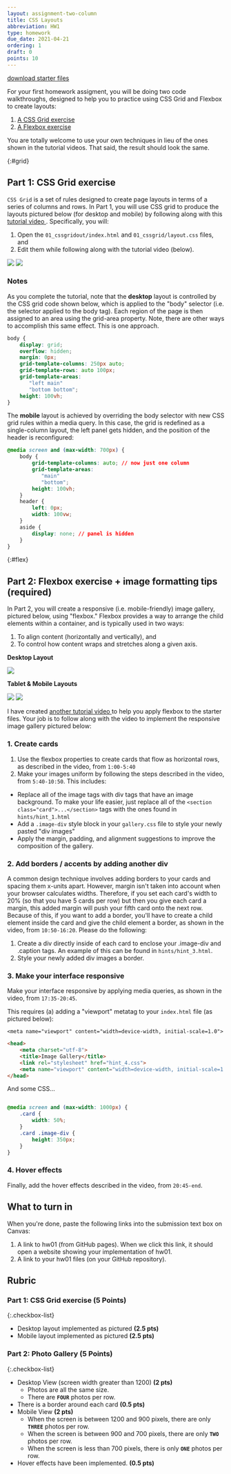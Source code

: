```yaml
---
layout: assignment-two-column
title: CSS Layouts
abbreviation: HW1
type: homework
due_date: 2021-04-21
ordering: 1
draft: 0
points: 10
---
```

<style>
    img {
        max-width: 700px;
        max-height: 300px;
    }
</style>

<a class="nu-button" href="/spring2021/course-files/homework/hw01.zip">
    download starter files 
    <i class="fas fa-download"></i>
</a>

For your first homework assigment, you will be doing two code walkthroughs, designed to help you to practice using CSS Grid and Flexbox to create layouts:

1. [A CSS Grid exercise](#grid)
1. [A Flexbox exercise](#flex)

You are totally welcome to use your own techniques in lieu of the ones shown in the tutorial videos. That said, the result should look the same. 

{:#grid}
## Part 1: CSS Grid exercise
`CSS Grid` is a set of rules designed to create page layouts in terms of a series of columns and rows. In Part 1, you will use CSS grid to produce the layouts pictured below (for desktop and mobile) by following along with this <a href="https://northwestern.hosted.panopto.com/Panopto/Pages/Viewer.aspx?id=f0d8e9c7-402c-4cb9-bdac-ad1901355671" target="_blank">tutorial video <i class="fas fa-link"></i></a>. Specifically, you will:

1. Open the `01_cssgridout/index.html` and `01_cssgrid/layout.css` files, and 
2. Edit them while following along with the tutorial video (below).

<img src="{{site.baseurl}}/assets/images/homework/hw01/desktop-layout.png" />
<img src="{{site.baseurl}}/assets/images/homework/hw01/mobile-layout.png" />

### Notes
As you complete the tutorial, note that the **desktop** layout is controlled by the CSS grid code shown below, which is applied to the "body" selector (i.e. the selector applied to the body tag). Each region of the page is then assigned to an area using the grid-area property. Note, there are other ways to accomplish this same effect. This is one approach.

```css
body {
    display: grid;
    overflow: hidden;
    margin: 0px;
    grid-template-columns: 250px auto;
    grid-template-rows: auto 100px;
    grid-template-areas:
       "left main"
       "bottom bottom";
    height: 100vh;
}
```

The **mobile** layout is achieved by overriding the body selector with new CSS grid rules within a media query. In this case, the grid is redefined as a single-column layout, the left panel gets hidden, and the position of the header is reconfigured: 

```css
@media screen and (max-width: 700px) {
    body {
        grid-template-columns: auto; // now just one column
        grid-template-areas:
           "main"
           "bottom";
        height: 100vh;
    }
    header {
        left: 0px;
        width: 100vw;
    }
    aside {
        display: none; // panel is hidden
    }
}
```

{:#flex}
## Part 2: Flexbox exercise + image formatting tips (required)
In Part 2, you will create a responsive (i.e. mobile-friendly) image gallery, pictured below, using "flexbox." Flexbox provides a way to arrange the child elements within a container, and is typically used in two ways:

1. To align content (horizontally and vertically), and 
2. To control how content wraps and stretches along a given axis. 

**Desktop Layout**

<img class="medium frame" src="{{site.baseurl}}/assets/images/homework/hw01/desktop-flex.png" />

**Tablet & Mobile Layouts**

<img class="small frame" src="{{site.baseurl}}/assets/images/homework/hw01/tablet-flex.png" />
<img class="small frame" src="{{site.baseurl}}/assets/images/homework/hw01/mobile-flex.png" />

I have created <a href="https://northwestern.hosted.panopto.com/Panopto/Pages/Viewer.aspx?id=fa6b2f1a-92a8-425f-b154-ad190135533d" target="_blank">another tutorial video <i class="fas fa-link"></i></a> to help you apply flexbox to the starter files. Your job is to follow along with the video to implement the responsive image gallery pictured below:


### 1. Create cards
1. Use the flexbox properties to create cards that flow as horizontal rows, as described in the video, from `1:00-5:40`
2. Make your images uniform by following the steps described in the video, from `5:40-10:50`. This includes:
  * Replace all of the image tags with div tags that have an image background. To make your life easier, just replace all of the `<section class="card">...</section>` tags with the ones found in `hints/hint_1.html` 
  * Add a `.image-div` style block in your `gallery.css` file to style your newly pasted "div images"
  * Apply the margin, padding, and alignment suggestions to improve the composition of the gallery.

### 2. Add borders / accents by adding another div
A common design technique involves adding borders to your cards and spacing them x-units apart. However, margin isn't taken into account when your browser calculates widths. Therefore, if you set each card's width to 20% (so that you have 5 cards per row) but then you give each card a margin, this added margin will push your fifth card onto the next row. Because of this, if you want to add a border, you'll have to create a child element inside the card and give the child element a border, as shown in the video, from `10:50-16:20`. Please do the following:
1. Create a div directly inside of each card to enclose your .image-div and .caption tags. An example of this can be found in `hints/hint_3.html`.
2. Style your newly added div images a border.

### 3. Make your interface responsive
Make your interface responsive by applying media queries, as shown in the video, from `17:35-20:45`.

This requires (a) adding a "viewport" metatag to your `index.html` file (as pictured below):

`<meta name="viewport" content="width=device-width, initial-scale=1.0">`

```html
<head>
    <meta charset="utf-8">
    <title>Image Gallery</title>
    <link rel="stylesheet" href="hint_4.css">
    <meta name="viewport" content="width=device-width, initial-scale=1.0">
</head>
```

And some CSS...
```css

@media screen and (max-width: 1000px) {
    .card {
        width: 50%;
    }
    .card .image-div {
        height: 350px;
    }
}

```

### 4. Hover effects
Finally, add the hover effects described in the video, from `20:45-end`.

## What to turn in

When you're done, paste the following links into the submission text box on Canvas:

1. A link to hw01 (from GitHub pages). When we click this link, it should open a website showing your implementation of hw01.
2. A link to your hw01 files (on your GitHub repository).

## Rubric

### Part 1: CSS Grid exercise (5 Points)

{:.checkbox-list}
* Desktop layout implemented as pictured **(2.5 pts)**
* Mobile layout implemented as pictured **(2.5 pts)**

### Part 2: Photo Gallery (5 Points)

{:.checkbox-list}
* Desktop View (screen width greater than 1200) **(2 pts)**
  * Photos are all the same size.
  * There are **`FOUR`** photos per row.
* There is a border around each card **(0.5 pts)**
* Mobile View **(2 pts)**
  * When the screen is between 1200 and 900 pixels, there are only **`THREE`** photos per row.
  * When the screen is between 900 and 700 pixels, there are only **`TWO`** photos per row.
  * When the screen is less than 700 pixels, there is only **`ONE`** photos per row.
* Hover effects have been implemented. **(0.5 pts)**